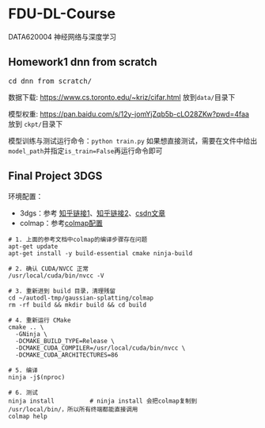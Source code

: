 # FDU-DL-Course
DATA620004 神经网络与深度学习

## Homework1 dnn from scratch

<pre>cd dnn_from_scratch/</pre>
数据下载: https://www.cs.toronto.edu/~kriz/cifar.html 放到`data/`目录下

模型权重: https://pan.baidu.com/s/12y-jomYjZqb5b-cLO28ZKw?pwd=4faa  放到 `ckpt/`目录下

模型训练与测试运行命令：`python train.py` 如果想直接测试，需要在文件中给出`model_path`并指定`is_train=False`再运行命令即可


## Final Project 3DGS

环境配置：
- 3dgs：参考 [知乎链接1](https://zhuanlan.zhihu.com/p/1889024280211199152)、[知乎链接2](https://zhuanlan.zhihu.com/p/10133731526)、[csdn文章](https://blog.csdn.net/Sakuya__/article/details/135376331)
- colmap：参考[colmap配置](https://blog.csdn.net/Sakuya__/article/details/134766215)

```
# 1. 上面的参考文档中colmap的编译步骤存在问题
apt-get update
apt-get install -y build-essential cmake ninja-build

# 2. 确认 CUDA/NVCC 正常
/usr/local/cuda/bin/nvcc -V

# 3. 重新进到 build 目录，清理残留
cd ~/autodl-tmp/gaussian-splatting/colmap
rm -rf build && mkdir build && cd build

# 4. 重新运行 CMake
cmake .. \
  -GNinja \
  -DCMAKE_BUILD_TYPE=Release \
  -DCMAKE_CUDA_COMPILER=/usr/local/cuda/bin/nvcc \
  -DCMAKE_CUDA_ARCHITECTURES=86

# 5. 编译
ninja -j$(nproc)

# 6. 测试
ninja install          # ninja install 会把colmap复制到 /usr/local/bin/，所以所有终端都能直接调用
colmap help                 
```
